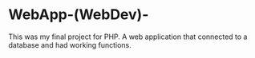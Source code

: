 # WebApp-(WebDev)-
This was my final project for PHP. A web application that connected to a database and had working functions. 
